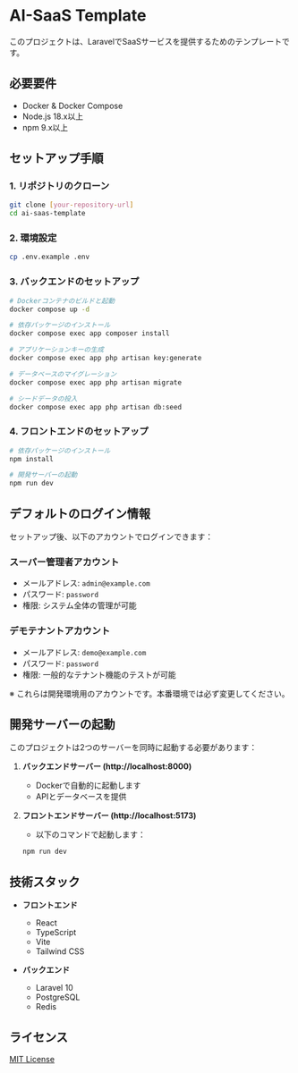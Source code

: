 # AI-SaaS Template

このプロジェクトは、LaravelでSaaSサービスを提供するためのテンプレートです。

## 必要要件

- Docker & Docker Compose
- Node.js 18.x以上
- npm 9.x以上

## セットアップ手順

### 1. リポジトリのクローン

```bash
git clone [your-repository-url]
cd ai-saas-template
```

### 2. 環境設定

```bash
cp .env.example .env
```

### 3. バックエンドのセットアップ

```bash
# Dockerコンテナのビルドと起動
docker compose up -d

# 依存パッケージのインストール
docker compose exec app composer install

# アプリケーションキーの生成
docker compose exec app php artisan key:generate

# データベースのマイグレーション
docker compose exec app php artisan migrate

# シードデータの投入
docker compose exec app php artisan db:seed
```

### 4. フロントエンドのセットアップ

```bash
# 依存パッケージのインストール
npm install

# 開発サーバーの起動
npm run dev
```

## デフォルトのログイン情報

セットアップ後、以下のアカウントでログインできます：

### スーパー管理者アカウント
- メールアドレス: `admin@example.com`
- パスワード: `password`
- 権限: システム全体の管理が可能

### デモテナントアカウント
- メールアドレス: `demo@example.com`
- パスワード: `password`
- 権限: 一般的なテナント機能のテストが可能

※ これらは開発環境用のアカウントです。本番環境では必ず変更してください。

## 開発サーバーの起動

このプロジェクトは2つのサーバーを同時に起動する必要があります：

1. **バックエンドサーバー (http://localhost:8000)**
   - Dockerで自動的に起動します
   - APIとデータベースを提供

2. **フロントエンドサーバー (http://localhost:5173)**
   - 以下のコマンドで起動します：
   ```bash
   npm run dev
   ```

## 技術スタック

- **フロントエンド**
  - React
  - TypeScript
  - Vite
  - Tailwind CSS

- **バックエンド**
  - Laravel 10
  - PostgreSQL
  - Redis

## ライセンス

[MIT License](LICENSE)
